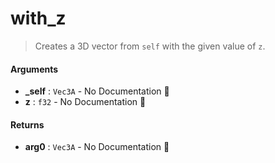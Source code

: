 # with\_z

>  Creates a 3D vector from `self` with the given value of `z`.

#### Arguments

- **\_self** : `Vec3A` \- No Documentation 🚧
- **z** : `f32` \- No Documentation 🚧

#### Returns

- **arg0** : `Vec3A` \- No Documentation 🚧